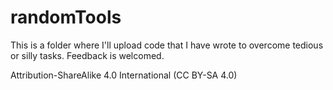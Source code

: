 # randomTools

This is a folder where I'll upload code that I have wrote to overcome tedious or silly tasks. Feedback is welcomed.

Attribution-ShareAlike 4.0 International (CC BY-SA 4.0)
